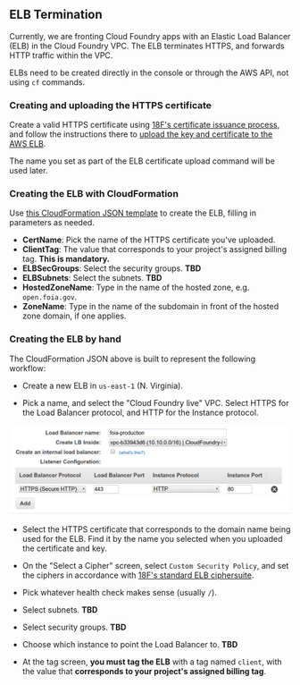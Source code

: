 ## ELB Termination

Currently, we are fronting Cloud Foundry apps with an Elastic Load Balancer (ELB) in the Cloud Foundry VPC. The ELB terminates HTTPS, and forwards HTTP traffic within the VPC.

ELBs need to be created directly in the console or through the AWS API, not using `cf` commands.

### Creating and uploading the HTTPS certificate

Create a valid HTTPS certificate using [18F's certificate issuance process](https://github.com/18F/tls-standards/tree/master/certificates), and follow the instructions there to [upload the key and certificate to the AWS ELB](https://github.com/18F/tls-standards/tree/master/certificates#in-an-elb).

The name you set as part of the ELB certificate upload command will be used later.

### Creating the ELB with CloudFormation

Use [this CloudFormation JSON template](https://github.com/18F/cloud-foundry-manifests/blob/master/provisioning/elb.json) to create the ELB, filling in parameters as needed.

* **CertName**: Pick the name of the HTTPS certificate you've uploaded.
* **ClientTag**: The value that corresponds to your project's assigned billing tag. **This is mandatory.**
* **ELBSecGroups**: Select the security groups. **__TBD__**
* **ELBSubnets**: Select the subnets. **__TBD__**
* **HostedZoneName**: Type in the name of the hosted zone, e.g. `open.foia.gov`.
* **ZoneName**: Type in the name of the subdomain in front of the hosted zone domain, if one applies.

### Creating the ELB by hand

The CloudFormation JSON above is built to represent the following workflow:

* Create a new ELB in `us-east-1` (N. Virginia).

* Pick a name, and select the "Cloud Foundry live" VPC. Select HTTPS for the Load Balancer protocol, and HTTP for the Instance protocol.

![creating the elb](../images/elb-init.png)

* Select the HTTPS certificate that corresponds to the domain name being used for the ELB. Find it by the name you selected when you uploaded the certificate and key.

* On the "Select a Cipher" screen, select `Custom Security Policy`, and set the ciphers in accordance with [18F's standard ELB ciphersuite](https://github.com/18F/tls-standards/blob/master/configuration/elb.md#ssl-ciphers).

* Pick whatever health check makes sense (usually `/`).

* Select subnets. **__TBD__**

* Select security groups. **__TBD__**

* Choose which instance to point the Load Balancer to. **__TBD__**

* At the tag screen, **you must tag the ELB** with a tag named `client`, with the value that **corresponds to your project's assigned billing tag**.
